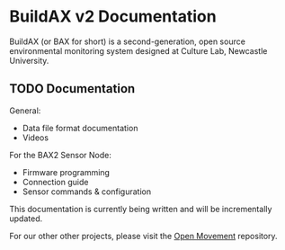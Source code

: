 
# BuildAX v2 Documentation

BuildAX (or BAX for short) is a second-generation, open source environmental monitoring system
designed at Culture Lab, Newcastle University.

## TODO Documentation

General:

 * Data file format documentation
 * Videos

For the BAX2 Sensor Node:

 * Firmware programming
 * Connection guide
 * Sensor commands & configuration

This documentation is currently being written and will be incrementally updated.  

For our other other projects, please visit the [Open Movement](https://code.google.com/p/openmovement/) repository.


